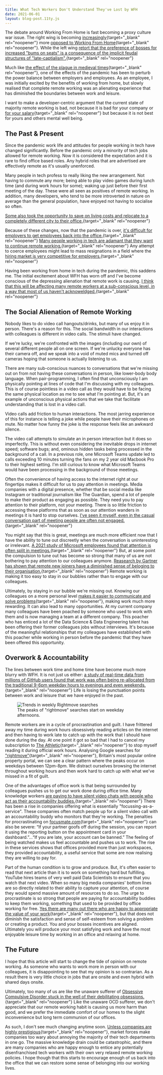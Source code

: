 ```yaml
---
title: What Tech Workers Don't Understand They've Lost by WFH
date: 2021-06-01
layout: blog-post.11ty.js
---
```


The debate around Working From Home is fast becoming a proxy culture war issue. The right wing is becoming [increasingly](https://www.axios.com/2022/06/01/musks-wfh-warning-amplifies-threat-level-for-workers){target="_blank" rel="noopener"} more [opposed to Working From Home](https://www.theguardian.com/politics/2022/apr/23/condescending-jacob-rees-mogg-leaves-notes-for-wfh-civil-servants){target="_blank" rel="noopener"}. While the left wing [retort that the preference of bosses for increased "bums on seats" is a consequence of the implicit feudal structures of "late-captialism".](https://ez.substack.com/p/the-work-from-home-future-is-destroying){target="_blank" rel="noopener"} 

Much like [the effect of the plague in medieval times](https://www.medievalists.net/2020/07/black-death-improved-medieval-peasants/){target="_blank" rel="noopener"}, one of the effects of the pandemic has been to perturb the power balance between employers and employees. As an employee, I was initially excited by the benefits of working from home, but slowly realised that complete remote working was an alienating experience that has diminished the boundaries between work and leisure. 

I want to make a developer-centric argument that the current state of majority remote working is bad, not because it is bad for your company or [for your salary](https://news.ycombinator.com/item?id=27696235){target="_blank" rel="noopener"} but because it is not best for yours and others mental well being.

## The Past & Present

Since the pandemic work life and attitudes for people working in tech have changed significantly. Before the pandemic only a minority of tech jobs allowed for remote working. Now it is considered the expectation and it is rare to find office based roles. Any hybrid roles that are advertised are effectively remote as it's usually unenforced.

Many people in tech profess to really liking the new arrangement. Not having to commute any more; being able to play video games during lunch time (and during work hours for some); waking up just before their first meeting of the day. These were all seen as positives of remote working. In addition, many developers, who tend to be more introverted in nature on average than the general population, have enjoyed not having to socialise so often. 

[Some also took the opportunity to save on living costs and relocate to a completely different city to their office.](https://macrocrunch.substack.com/p/markets-rent-and-wfh?s=r){target="_blank" rel="noopener"} 

Because of these changes, now that the pandemic is over, [it's difficult for employers to get employees back into the office.](/posts/2022/07/incentivising-workers-back-into-the-office.md){target="_blank" rel="noopener"} [Many people working in tech are adamant that they want to continue remote working.](https://news.ycombinator.com/item?id=30726288){target="_blank" rel="noopener"} Any attempt to coerce employees might lead to mass resignations in a field where the [hiring market is very competitive for employers.](https://www.cipd.co.uk/about/media/press/150222tight-labour-market-employment-offer){target="_blank" rel="noopener"}

Having been working from home in tech during the pandemic, this saddens me. The initial excitement about WFH has worn off and I've become conscious of the depressing alienation that remote work is causing. [I think that this will be affecting many remote workers at a sub-conscious level, in a way that most of us haven't acknoweldged.](https://www.coursehero.com/file/p2eemhd/Unacknowledged-feelings-create-unnecessary-emotional-debris-that-clutters/){target="_blank" rel="noopener"} 

## The Social Alienation of Remote Working

Nobody likes to do video call hangouts/drinks, but many of us enjoy it in person. There's a reason for this. The social bandwidth in our interactions with colleagues is different in video calls. The stimuli have changed. 

If we're lucky, we're confronted with the images (including our own) of several different people all on one screen. If we're unlucky everyone has their camera off, and we speak into a void of muted mics and turned off cameras hoping that someone is actually listening to us. 

There are many sub-conscious nuances to conversations that we're missing out on from not having these conversations in person, like lower-body body language. When pair-programming, I often find that unconsciously I am physically pointing at lines of code that I'm discussing with my colleagues. This is of course pointless in a video call as they would have to be facing the same physical location as me to see what I'm pointing at. But, it's an example of unconscious physical actions that we take that facilitate understanding that is lost in a video call.  

Video calls add friction to human interactions. The most jarring experience of this for instance is telling a joke while people have their microphones on mute. No matter how funny the joke is the response feels like an awkward silence. 

The video call attempts to simulate an in person interaction but it does so imperfectly. This is without even considering the inevitable drops in internet speed; software bugs; and, ominous hidden tasks being processed in the background of a call. In a previous role, one Microsoft Teams update led to calls exceeding 10 minutes turning the fans on my 2 year old Macbook Pro to their highest setting. I'm still curious to know what Microsoft Teams would have been processing in the background of those meetings. 

Often the convenience of having access to the internet right at our fingertips makes it difficult for us to pay attention in meetings. Media companies with a digital presence, whether that be social media like Instagram or traditional journalism like The Guardian, spend a lot of people to make their product as engaging as possible. They need you to pay attention to their platform, not your meeting. There is so little friction to accessing these platforms that as soon as our attention wanders in meetings it is hard to stop ourselves. [I've seen it myself, even in the casual conversation part of meeting people are often not engaged.](https://youtu.be/6miCy-nmXIY?t=295){target="_blank" rel="noopener"}

You might say that this is great, meetings are much more efficient now that I have the ability to tune out discreetly when the conversation is uninteresting or irrelevant. [A 2021 study of Microsoft employees found that attention is often split in meetings.](https://www.microsoft.com/en-us/research/uploads/prod/2021/01/CHI2021_RemoteMeetingMultitask_CameraReady-2.pdf){target="_blank" rel="noopener"} But, at some point the compulsion to tune out has become so strong that many of us are not bothering to pay attention to our colleagues anymore. [Reasearch by Gartner has shown that remote new joiners have a diminished sense of beloging to their organisation.](https://www.gartner.com/resources/725200/725289/Managing_the_New_Hir_725289_ndx.pdf){target="_blank" rel="noopener"} Remote working is making it too easy to stay in our bubbles rather than to engage with our colleagues. 

Ultimately, by staying in our bubble we're missing out. Knowing our colleagues on a more personal level [makes it easier to communicate and solve problems](https://www.nature.com/articles/s41562-021-01196-4){target="_blank" rel="noopener"}, making work much more rewarding. It can also lead to many opportunities. At my current company many colleagues have been poached by someone who used to work with them and is now managing a team at a different company. This poacher who has enticed a lot of the Data Science & Data Engineering talent has been offering their former colleagues jobs without interviews. It's because of the meaningful relationships that my colleagues have established with this poacher while working in person before the pandemic that they have been offered this opportunity.  

## Overwork & Accountability 

The lines between work time and home time have become much more blurry with WFH.  It is not just us either: [a study of real-time data from millions of GitHub users found that work was often being re-allocated from the traditional 9-6pm weekday hours to evenings and even weekends.](https://www.nber.org/system/files/working_papers/w29598/w29598.pdf){target="_blank" rel="noopener"} Life is losing the punctuation points between work and leisure that we have enjoyed in the past.

<figure class="captioned-image">
  <img src="/assets/images/posts/the-hidden-costs-of-wfh/week_rightmove_searches.png" alt="Trends in weekly Rightmove searches"></img>
  <figcaption>The peaks of "rightmove" searches start on weekday afternoons.</figcaption>
</figure>

Remote workers are in a cycle of procrastination and guilt. I have frittered away my time during work hours obsessively reading articles on the internet and then having to work late to catch up with the work that I should have done during the day. At one point it got so bad that I had to cancel my subscription to [The Athletic](https://theathletic.com/uk/){target="_blank" rel="noopener"} to stop myself reading it during official work hours. Analysing Google searches for ["rightmove"](https://www.rightmove.co.uk/){target="_blank" rel="noopener"}, Britain's most popular online property portal, we can see a clear pattern where the peaks occur on weekdays between 12pm-8pm. We distract ourselves browsing the internet throughout working hours and then work hard to catch up with what we've missed in a fit of guilt. 

One of the advantages of office work is that being surrounded by colleagues pushes us to get our work done during office time. Many knowledge workers [are paying to have silent video chats with people who act as their accountability buddies.](https://www.focusmate.com/){target="_blank" rel="noopener"} There has been a rise in companies offering what is essentially "focussing-as-a-service". These companies often match people up for a silent video call with an accountability buddy who monitors that they're working. The penalties for procrastinating on [focusmate.com](https://www.focusmate.com/){target="_blank" rel="noopener"} can also be severe: “If your partner goofs off during the session, you can report it using the reporting button on the appointment card in your dashboard.”...“If you are late, your account can be banned.” The feeling of being watched makes us feel accountable and pushes us to work. The rise in these services shows that offices provided more than just workspaces, they provided accountability, a useful service that some are now realising they are willing to pay for. 

Part of the human condition is to grow and produce. But, it's often easier to read that next article than it is to work on something hard but fulfilling. YouTube hires teams of very well paid Data Scientists to ensure that you watch that next video. When so many big media companies' bottom lines are so directly related to their ability to capture your attention, of course they would spend massive amount of resources to do so. The urge to procrastinate is so strong that people are paying for accountability buddies to keep them working, something that used to be provided by office working for free. [Yes there are many out there who are happy to appropriate the value of your work](https://ez.substack.com/p/the-work-from-home-future-is-destroying){target="_blank" rel="noopener"}, but that does not diminish the satisfaction and sense of self-esteem from solving a problem or creating a product. You and your bosses incentives are aligned. Ultimately you will produce your most satisfying work and have the most enjoyable leisure time by working in an office and relaxing at home. 

## The Future

I hope that this article will start to change the tide of opinion on remote working. As someone who wants to work more in person with our colleagues, it is disappointing to see that my opinion is so contrarian. As a result there is very little choice in jobs that are onsite and even hybrid with shared days onsite.

Ultimately, too many of us are like the unaware sufferer of [Obsessive Compulsive Disorder stuck in the well of their debilitating obsessions.](https://mhollyelmoreblog.wordpress.com/2019/05/02/scrupulosity-my-eagxboston-2019-lightning-talk/){target="_blank" rel="noopener"} Like the unaware OCD sufferer, we don't appreciate that our remote working habit is causing us more harm than good, and we prefer the immediate comfort of our homes to the slight inconvenience but long term communion of our offices. 

As such, I don't see much changing anytime soon. [Unless companies are highly prestigious](https://finance.yahoo.com/news/100-remote-ends-apple-employees-155948164.html){target="_blank" rel="noopener"}, market forces make companies too wary about annoying the majority of their tech departments in one go. The massive knowledge drain could be catastrophic, and there are many companies who are happy enough to entice any potentially disenfranchised tech workers with their own very relaxed remote working policies. I hope though that this starts to encourage enough of us back into the office that we can restore some sense of belonging into our working lives.  